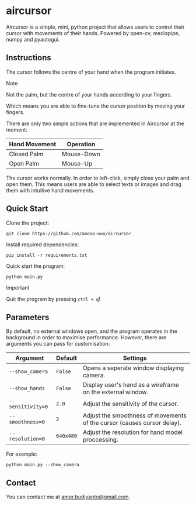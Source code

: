 # aircursor
Aircursor is a simple, mini, python project that allows users to control their cursor with movements of their hands. Powered by open-cv, mediapipe, numpy and pyautogui. 

## Instructions
The cursor follows the centre of your hand when the program initiates. 

> [!NOTE]
> Not the palm, but the centre of your hands according to your fingers. 

Which means you are able to fine-tune the cursor position by moving your fingers. 

There are only two simple actions that are implemented in Aircursor at the moment:

| Hand Movement  | Operation |
| ------------- | ------------- |
| Closed Palm  | Mouse-Down  |
| Open Palm  | Mouse-Up  |

The cursor works normally. In order to left-click, simply close your palm and open them. This means users are able to select texts or images and drag them with intuitive hand movements. 

## Quick Start

Clone the project:
```shell
git clone https://github.com/amooo-ooo/aircursor
```

Install required dependencies:
```shell
pip install -r requirements.txt
```

Quick start the program:
```shell
python main.py
```

> [!IMPORTANT]
> Quit the program by pressing `ctrl + q`!

## Parameters
By default, no external windows open, and the program operates in the background in order to maximise performance. However, there are arguments you can pass for customisation:

| Argument  | Default | Settings |
| ------------- | ------------- |------------- |
| `--show_camera`  | `False` | Opens a seperate window displaying camera. |
| `--show_hands`  | `False` | Display user's hand as a wireframe on the external window. |
| `--sensitivity=0` | `2.0` | Adjust the sensitivity of the cursor. |
|  `--smoothness=0` | `2` | Adjust the smoothness of movements of the cursor (causes cursor delay). |
| `--resolution=0` | `640x480` | Adjust the resolution for hand model proccessing. |

For example: 
```shell
python main.py --show_camera
```

## Contact
You can contact me at [amor.budiyanto@gmail.com](mailto:amor.budiyanto@gmail.com).
